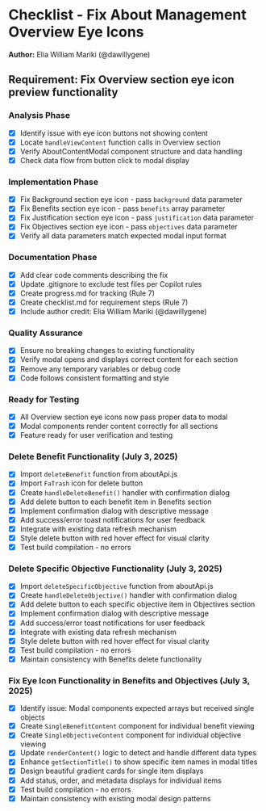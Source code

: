# Checklist - Fix About Management Overview Eye Icons
**Author:** Elia William Mariki (@dawillygene)

## Requirement: Fix Overview section eye icon preview functionality

### Analysis Phase
- [x] Identify issue with eye icon buttons not showing content
- [x] Locate `handleViewContent` function calls in Overview section
- [x] Verify AboutContentModal component structure and data handling
- [x] Check data flow from button click to modal display

### Implementation Phase  
- [x] Fix Background section eye icon - pass `background` data parameter
- [x] Fix Benefits section eye icon - pass `benefits` array parameter
- [x] Fix Justification section eye icon - pass `justification` data parameter
- [x] Fix Objectives section eye icon - pass `objectives` data parameter
- [x] Verify all data parameters match expected modal input format

### Documentation Phase
- [x] Add clear code comments describing the fix
- [x] Update .gitignore to exclude test files per Copilot rules
- [x] Create progress.md for tracking (Rule 7)
- [x] Create checklist.md for requirement steps (Rule 7)
- [x] Include author credit: Elia William Mariki (@dawillygene)

### Quality Assurance
- [x] Ensure no breaking changes to existing functionality
- [x] Verify modal opens and displays correct content for each section
- [x] Remove any temporary variables or debug code
- [x] Code follows consistent formatting and style

### Ready for Testing
- [x] All Overview section eye icons now pass proper data to modal
- [x] Modal components render content correctly for all sections
- [x] Feature ready for user verification and testing

### Delete Benefit Functionality (July 3, 2025)
- [x] Import `deleteBenefit` function from aboutApi.js
- [x] Import `FaTrash` icon for delete button
- [x] Create `handleDeleteBenefit()` handler with confirmation dialog
- [x] Add delete button to each benefit item in Benefits section
- [x] Implement confirmation dialog with descriptive message
- [x] Add success/error toast notifications for user feedback
- [x] Integrate with existing data refresh mechanism
- [x] Style delete button with red hover effect for visual clarity
- [x] Test build compilation - no errors

### Delete Specific Objective Functionality (July 3, 2025)
- [x] Import `deleteSpecificObjective` function from aboutApi.js
- [x] Create `handleDeleteObjective()` handler with confirmation dialog
- [x] Add delete button to each specific objective item in Objectives section
- [x] Implement confirmation dialog with descriptive message
- [x] Add success/error toast notifications for user feedback
- [x] Integrate with existing data refresh mechanism
- [x] Style delete button with red hover effect for visual clarity
- [x] Test build compilation - no errors
- [x] Maintain consistency with Benefits delete functionality

### Fix Eye Icon Functionality in Benefits and Objectives (July 3, 2025)
- [x] Identify issue: Modal components expected arrays but received single objects
- [x] Create `SingleBenefitContent` component for individual benefit viewing
- [x] Create `SingleObjectiveContent` component for individual objective viewing
- [x] Update `renderContent()` logic to detect and handle different data types
- [x] Enhance `getSectionTitle()` to show specific item names in modal titles
- [x] Design beautiful gradient cards for single item displays
- [x] Add status, order, and metadata displays for individual items
- [x] Test build compilation - no errors
- [x] Maintain consistency with existing modal design patterns
